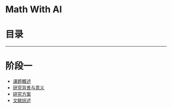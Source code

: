 # Math With AI  
# 目录
---

# 阶段一
- [课题概述](./课题概述.md)
- [研究背景与意义](./研究背景与意义.md)
- [研究方案](./研究方案.md)
- [文献综述](./文献综述.md)
